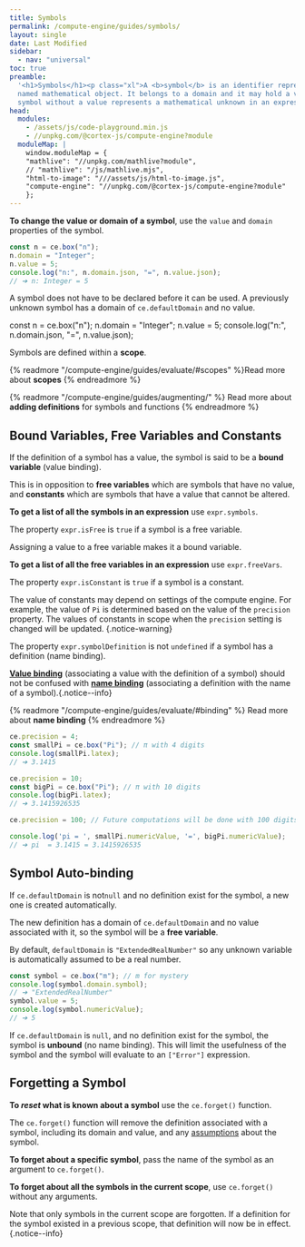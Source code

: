 ```yaml
---
title: Symbols
permalink: /compute-engine/guides/symbols/
layout: single
date: Last Modified
sidebar:
  - nav: "universal"
toc: true
preamble:
  '<h1>Symbols</h1><p class="xl">A <b>symbol</b> is an identifier representing a
  named mathematical object. It belongs to a domain and it may hold a value. A
  symbol without a value represents a mathematical unknown in an expression.</p>'
head:
  modules:
    - /assets/js/code-playground.min.js
    - //unpkg.com/@cortex-js/compute-engine?module
  moduleMap: |
    window.moduleMap = {
    "mathlive": "//unpkg.com/mathlive?module",
    // "mathlive": "/js/mathlive.mjs",
    "html-to-image": "///assets/js/html-to-image.js",
    "compute-engine": "//unpkg.com/@cortex-js/compute-engine?module"
    };
---
```

<script>
 const ce = new ComputeEngine.ComputeEngine()
</script>

**To change the value or domain of a symbol**, use the `value` and `domain`
properties of the symbol.

```js
const n = ce.box("n");
n.domain = "Integer";
n.value = 5;
console.log("n:", n.domain.json, "=", n.value.json);
// ➔ n: Integer = 5
```


A symbol does not have to be declared before it can be used. A previously unknown
symbol has a domain of `ce.defaultDomain` and no value.

<code-playground layout="stack" show-line-numbers>
<div slot="javascript">
const n = ce.box("n");
n.domain = "Integer";
n.value = 5;
console.log("n:", n.domain.json, "=", n.value.json);</div></code-playground>

Symbols are defined within a **scope**.

{% readmore "/compute-engine/guides/evaluate/#scopes" %}Read more about
<strong>scopes</strong> {% endreadmore %}

{% readmore "/compute-engine/guides/augmenting/" %} Read more about
<strong>adding definitions</strong> for symbols and functions {% endreadmore %}


## Bound Variables, Free Variables and Constants

If the definition of a symbol has a value, the symbol is said to be a **bound
variable** (value binding).

This is in opposition to **free variables** which are symbols that have no
value, and **constants** which are symbols that have a value that cannot be
altered.

**To get a list of all the symbols in an expression** use `expr.symbols`.

The property `expr.isFree` is `true` if a symbol is a free variable.

Assigning a value to a free variable makes it a bound variable.

**To get a list of all the free variables in an expression** use
`expr.freeVars`.

The property `expr.isConstant` is `true` if a symbol is a constant.

The value of constants may depend on settings of the compute engine. For
example, the value of `Pi` is determined based on the value of the `precision`
property. The values of constants in scope when the `precision` setting is
changed will be updated. {.notice-warning}

The property `expr.symbolDefinition` is not `undefined` if a symbol has a
definition (name binding).

[**Value binding**](https://en.wikipedia.org/wiki/Free_variables_and_bound_variables)
(associating a value with the definition of a symbol) should not be confused
with [**name binding**](https://en.wikipedia.org/wiki/Name_binding) (associating
a definition with the name of a symbol).{.notice--info}

{% readmore "/compute-engine/guides/evaluate/#binding" %} Read more about
<strong>name binding</strong> {% endreadmore %}

```js
ce.precision = 4;
const smallPi = ce.box("Pi"); // π with 4 digits
console.log(smallPi.latex);
// ➔ 3.1415

ce.precision = 10;
const bigPi = ce.box("Pi"); // π with 10 digits
console.log(bigPi.latex);
// ➔ 3.1415926535

ce.precision = 100; // Future computations will be done with 100 digits

console.log('pi = ', smallPi.numericValue, '=', bigPi.numericValue);
// ➔ pi  = 3.1415 = 3.1415926535
```


## Symbol Auto-binding

If `ce.defaultDomain` is not`null` and no definition exist for the symbol, a new
one is created automatically.

The new definition has a domain of `ce.defaultDomain` and no value associated
with it, so the symbol will be a **free variable**.

By default, `defaultDomain` is `"ExtendedRealNumber"` so any unknown variable is
automatically assumed to be a real number.

```js
const symbol = ce.box("m"); // m for mystery
console.log(symbol.domain.symbol);
// ➔ "ExtendedRealNumber"
symbol.value = 5;
console.log(symbol.numericValue);
// ➔ 5
```

If `ce.defaultDomain` is `null`, and no definition exist for the symbol, the
symbol is **unbound** (no name binding). This will limit the usefulness of the
symbol and the symbol will evaluate to an `["Error"]` expression.

## Forgetting a Symbol

**To _reset_ what is known about a symbol** use the `ce.forget()` function.

The `ce.forget()` function will remove the definition associated with a symbol,
including its domain and value, and any
[assumptions](/compute-engine/guides/assumptions) about the symbol.

**To forget about a specific symbol**, pass the name of the symbol as an argument to
`ce.forget()`.

**To forget about all the symbols in the current scope**, use `ce.forget()` without
any arguments.

Note that only symbols in the current scope are forgotten. If a definition for
the symbol existed in a previous scope, that definition will now be in
effect.{.notice--info}
